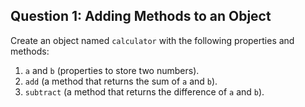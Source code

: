 
## Question 1: Adding Methods to an Object
Create an object named `calculator` with the following properties and methods:
1. `a` and `b` (properties to store two numbers).
2. `add` (a method that returns the sum of `a` and `b`).
3. `subtract` (a method that returns the difference of `a` and `b`).

```js

```